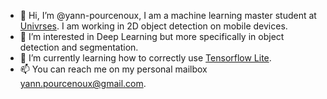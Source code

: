 - 👋 Hi, I’m @yann-pourcenoux, I am a machine learning master student at [Univrses](https://univrses.com/). I am working in 2D object detection on mobile devices.
- 👀 I’m interested in Deep Learning but more specifically in object detection and segmentation. 
- 🌱 I’m currently learning how to correctly use [Tensorflow Lite](https://www.tensorflow.org/lite).
- 📫 You can reach me on my personal mailbox yann.pourcenoux@gmail.com.

<!---
yann-pourcenoux/yann-pourcenoux is a ✨ special ✨ repository because its `README.md` (this file) appears on your GitHub profile.
You can click the Preview link to take a look at your changes.
--->
